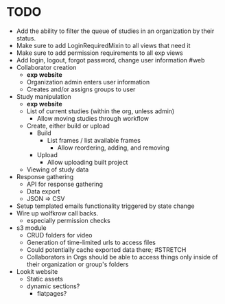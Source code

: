 











# TODO
- Add the ability to filter the queue of studies in an organization by their status.
- Make sure to add LoginRequiredMixin to all views that need it
- Make sure to add permission requirements to all exp views
- Add login, logout, forgot password, change user information #web
- Collaborator creation
  - **exp website**
  - Organization admin enters user information
  - Creates and/or assigns groups to user
- Study manipulation
  - **exp website**
  - List of current studies (within the org, unless admin)
    - Allow moving studies through workflow
  - Create, either build or upload
    - Build
      - List frames / list available frames
        - Allow reordering, adding, and removing
    - Upload
      - Allow uploading built project
  - Viewing of study data
- Response gathering
  - API for response gathering
  - Data export
  - JSON => CSV
- Setup templated emails functionality triggered by state change
- Wire up wolfkrow call backs.
  - especially permission checks
- s3 module
  - CRUD folders for video
  - Generation of time-limited urls to access files
  - Could potentially cache exported data there; #STRETCH
  - Collaborators in Orgs should be able to access things only inside of their organization or group's folders
- Lookit website
  - Static assets
  - dynamic sections?
    - flatpages?
